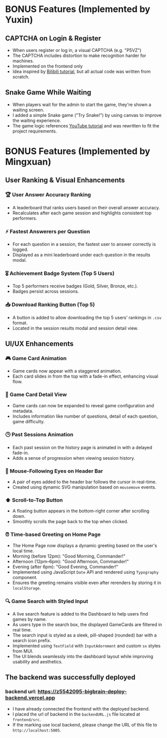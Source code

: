 # BONUS Features (Implemented by Yuxin)

## CAPTCHA on Login & Register
- When users register or log in, a visual CAPTCHA (e.g. "P5VZ") 
- The CAPTCHA includes distortion to make recognition harder for machines.
- Implemented on the frontend only
- Idea inspired by [Bilibili tutorial](https://www.bilibili.com/video/BV1T64y1f7kM), but all actual code was written from scratch.

## Snake Game While Waiting
- When players wait for the admin to start the game, they're shown a waiting screen.
- I added a simple Snake game ("Try Snake!") by using canvas to improve the waiting experience.
- The game logic references [YouTube tutorial](https://www.youtube.com/watch?v=Je0B3nHhKmM) and was rewritten to fit the project requirements.


# BONUS Features (Implemented by Mingxuan)

## User Ranking & Visual Enhancements

### 🏆 User Answer Accuracy Ranking
- A leaderboard that ranks users based on their overall answer accuracy.
- Recalculates after each game session and highlights consistent top performers.

### ⚡ Fastest Answerers per Question
- For each question in a session, the fastest user to answer correctly is logged.
- Displayed as a mini leaderboard under each question in the results modal.

### 🎖️ Achievement Badge System (Top 5 Users)
- Top 5 performers receive badges (Gold, Silver, Bronze, etc.).
- Badges persist across sessions.

### 📥 Download Ranking Button (Top 5)
- A button is added to allow downloading the top 5 users’ rankings in `.csv` format.
- Located in the session results modal and session detail view.

## UI/UX Enhancements

### 🎮 Game Card Animation
- Game cards now appear with a staggered animation.
- Each card slides in from the top with a fade-in effect, enhancing visual flow.

### 📄 Game Card Detail View
- Game cards can now be expanded to reveal game configuration and metadata.
- Includes information like number of questions, detail of each question, game difficulty.

### 🕒 Past Sessions Animation
- Each past session on the history page is animated in with a delayed fade-in.
- Adds a sense of progression when viewing session history.

### 👀 Mouse-Following Eyes on Header Bar
- A pair of eyes added to the header bar follows the cursor in real-time.
- Created using dynamic SVG manipulation based on `mousemove` events.

### ⬆️ Scroll-to-Top Button
- A floating button appears in the bottom-right corner after scrolling down.
- Smoothly scrolls the page back to the top when clicked.

### ⏰ Time-based Greeting on Home Page
- The Home Page now displays a dynamic greeting based on the user's local time.
- Morning (before 12pm): "Good Morning, Commander!"
- Afternoon (12pm–6pm): "Good Afternoon, Commander!"
- Evening (after 6pm): "Good Evening, Commander!"
- Implemented using JavaScript `Date` API and rendered using `Typography` component.
- Ensures the greeting remains visible even after rerenders by storing it in `localStorage`.

### 🔍 Game Search with Styled Input
- A live search feature is added to the Dashboard to help users find games by name.
- As users type in the search box, the displayed GameCards are filtered in real time.
- The search input is styled as a sleek, pill-shaped (rounded) bar with a search icon prefix.
- Implemented using `TextField` with `InputAdornment` and custom `sx` styles from MUI.
- The UI blends seamlessly into the dashboard layout while improving usability and aesthetics.

## The backend was successfully deployed

### backend url: https://z5542095-bigbrain-deploy-backend.vercel.app
- I have already connected the frontend with the deployed backend.
- I placed the url of backend in the `backendURL.js` file located at `frontend/src`.
- If the marking use local backend, please change the URL of this file to `http://localhost:5005`.